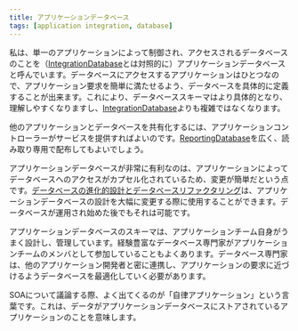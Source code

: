 ```yaml
---
title: アプリケーションデータベース
tags: [application integration, database]
---
```


私は、単一のアプリケーションによって制御され、アクセスされるデータベースのことを（[IntegrationDatabase](/IntegrationDatabase)とは対照的に）アプリケーションデータベースと呼んでいます。データベースにアクセスするアプリケーションはひとつなので、アプリケーション要求を簡単に満たせるよう、データベースを具体的に定義することが出来ます。これにより、データベーススキーマはより具体的となり、理解しやすくなりますし、[IntegrationDatabase](/IntegrationDatabase)よりも複雑ではなくなります。

他のアプリケーションとデータベースを共有化するには、アプリケーションコントローラーがサービスを提供すればよいのです。[ReportingDatabase](/ReportingDatabase)を広く、読み取り専用で配布してもよいでしょう。

アプリケーションデータベースが非常に有利なのは、アプリケーションによってデータベースへのアクセスがカプセル化されているため、変更が簡単だという点です。[データベースの進化的設計とデータベースリファクタリング](http://www.objectclub.jp/community/XP-jp/xp_relate/evodb-jp)は、アプリケーションデータベースの設計を大幅に変更する際に使用することができます。データベースが運用され始めた後でもそれは可能です。

アプリケーションデータベースのスキーマは、アプリケーションチーム自身がうまく設計し、管理しています。経験豊富なデータベース専門家がアプリケーションチームのメンバとして参加していることもよくあります。データベース専門家は、他のアプリケーション開発者と密に連携し、アプリケーションの要求に近づけるようデータベースを最適化していく必要があります。

SOAについて議論する際、よく出てくるのが「自律アプリケーション」という言葉です。これは、データがアプリケーションデータベースにストアされているアプリケーションのことを意味します。
